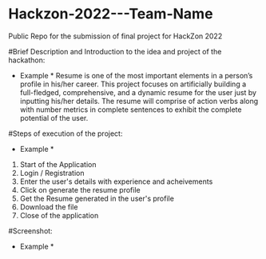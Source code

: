 # Hackzon-2022---Team-Name
Public Repo for the submission of final project for HackZon 2022


#Brief Description and Introduction to the idea and project of the hackathon:
* Example *
Resume is one of the most important elements in a person’s profile in his/her career. This 
project focuses on artificially building a full-fledged, comprehensive, and a dynamic 
resume for the user just by inputting his/her details. The resume will comprise of action 
verbs along with number metrics in complete sentences to exhibit the complete potential 
of the user.


#Steps of execution of the project:
* Example *
1. Start of the Application
2. Login / Registration
3. Enter the user's details with experience and acheivements 
4. Click on generate the resume profile
5. Get the Resume generated in the user's profile
6. Download the file
7. Close of the application

#Screenshot:
* Example *
